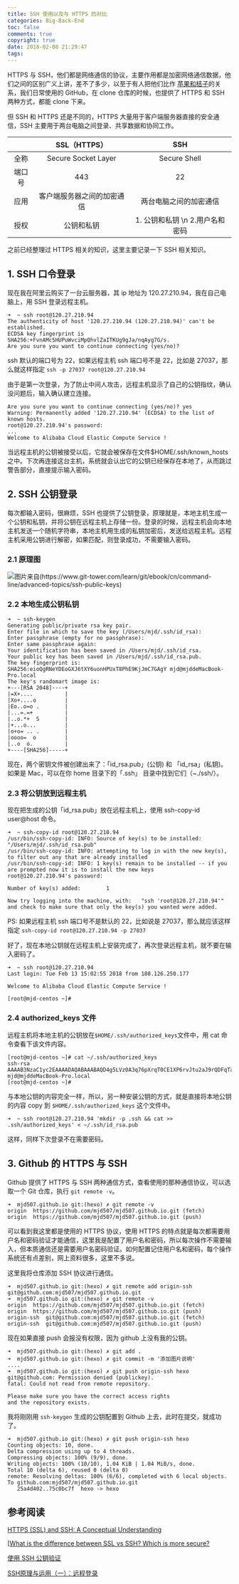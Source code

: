 ```yaml
---
title: SSH 使用以及与 HTTPS 的对比
categories: Big-Back-End
toc: false
comments: true
copyright: true
date: 2018-02-08 21:29:47
tags:
---
```


HTTPS 与 SSH，他们都是网络通信的协议，主要作用都是加密网络通信数据，他们之间的区别广义上讲，差不了多少，以至于有人把他们比作 [苹果和桔子](https://security.stackexchange.com/questions/1599/what-is-the-difference-between-ssl-vs-ssh-which-is-more-secure)的关系，我们日常使用的 GitHub，在 clone 仓库的时候，也提供了 HTTPS 和 SSH 两种方式，都能 clone 下来。

但 SSH 和 HTTPS 还是不同的，HTTPS 大量用于客户端服务器直接的安全通信，SSH 主要用于两台电脑之间登录、共享数据和协同工作。

<!--more-->

|      |     SSL（HTTPS）      |          SSH          |
| :--: | :-----------------: | :-------------------: |
|  全称  | Secure Socket Layer |     Secure Shell      |
| 端口号  |         443         |          22           |
|  应用  |    客户端服务器之间的加密通信    |      两台电脑之间的加密通信      |
|  授权  |        公钥和私钥        | 1. 公钥和私钥 \n  2.用户名和密码 |

之前已经整理过 HTTPS 相关的知识，这里主要记录一下 SSH 相关知识。

## 1. SSH 口令登录

现在我在阿里云购买了一台云服务器，其 ip 地址为 120.27.210.94，我在自己电脑上，用 SSH 登录远程主机。

```
➜  ~ ssh root@120.27.210.94
The authenticity of host '120.27.210.94 (120.27.210.94)' can't be established.
ECDSA key fingerprint is SHA256:+FvnAMcSHUPuWvciMpQhvlZaITKUg9gJa/nqAyg7G/s.
Are you sure you want to continue connecting (yes/no)?
```

ssh 默认的端口号为 22，如果远程主机 ssh 端口号不是 22，比如是 27037，那么就这样指定 `ssh -p 27037 root@120.27.210.94`

由于是第一次登录，为了防止中间人攻击，远程主机显示了自己的公钥指纹，确认没问题后，输入确认建立连接。

```
Are you sure you want to continue connecting (yes/no)? yes
Warning: Permanently added '120.27.210.94' (ECDSA) to the list of known hosts.
root@120.27.210.94's password:
...
Welcome to Alibaba Cloud Elastic Compute Service !
```

当远程主机的公钥被接受以后，它就会被保存在文件$HOME/.ssh/known_hosts之中。下次再连接这台主机，系统就会认出它的公钥已经保存在本地了，从而跳过警告部分，直接提示输入密码。



## 2. SSH 公钥登录

每次都输入密码，很麻烦，SSH 也提供了公钥登录，原理就是，本地主机生成一个公钥和私钥，并将公钥在远程主机上存储一份。登录的时候，远程主机会向本地主机发送一个随机字符串，本地主机用生成的私钥加密后，发送给远程主机。远程主机采用公钥进行解密，如果匹配，则登录成功，不需要输入密码。

### 2.1 原理图

![图片来自(https://www.git-tower.com/learn/git/ebook/cn/command-line/advanced-topics/ssh-public-keys)](https://user-images.githubusercontent.com/8939151/111024408-9ee83900-8419-11eb-86a3-36cde5a1358e.png)

### 2.2 本地生成公钥私钥

```
➜  ~ ssh-keygen
Generating public/private rsa key pair.
Enter file in which to save the key (/Users/mjd/.ssh/id_rsa):
Enter passphrase (empty for no passphrase):
Enter same passphrase again:
Your identification has been saved in /Users/mjd/.ssh/id_rsa.
Your public key has been saved in /Users/mjd/.ssh/id_rsa.pub.
The key fingerprint is:
SHA256:eioQgRNeYDEoGXJ6tXY6uonHPUxT8PhE9KjJmC7GAgY mjd@mjddeMacBook-Pro.local
The key's randomart image is:
+---[RSA 2048]----+
|=X+....          |
|Xo+....o         |
|Eo..o=o .        |
|...=.=+          |
|..o.*+  S        |
|+...o...         |
|o+o= .. .        |
|oooo=  o         |
|..o  o.          |
+----[SHA256]-----+
```

现在，两个密钥文件被创建出来了：「id_rsa.pub」(公钥) 和 「id_rsa」(私钥)。如果是 Mac，可以在你 home 目录下的「.ssh」 目录中找到它们（~./ssh/）。

### 2.3 将公钥放到远程主机

现在把生成的公钥「id_rsa.pub」放在远程主机上，使用 ssh-copy-id user@host 命令。

```
➜  ~ ssh-copy-id root@120.27.210.94
/usr/bin/ssh-copy-id: INFO: Source of key(s) to be installed: "/Users/mjd/.ssh/id_rsa.pub"
/usr/bin/ssh-copy-id: INFO: attempting to log in with the new key(s), to filter out any that are already installed
/usr/bin/ssh-copy-id: INFO: 1 key(s) remain to be installed -- if you are prompted now it is to install the new keys
root@120.27.210.94's password:

Number of key(s) added:        1

Now try logging into the machine, with:   "ssh 'root@120.27.210.94'"
and check to make sure that only the key(s) you wanted were added.
```

PS: 如果远程主机 ssh 端口号不是默认的 22，比如说是 27037，那么就应该这样指定 `ssh-copy-id root@120.27.210.94 -p 27037`

好了，现在本地公钥就在远程主机上安装完成了，再次登录远程主机，就不要在输入密码了。

```
➜  ~ ssh root@120.27.210.94
Last login: Tue Feb 13 15:02:55 2018 from 180.126.250.177

Welcome to Alibaba Cloud Elastic Compute Service !

[root@mjd-centos ~]#
```



### 2.4 authorized_keys 文件

远程主机将本地主机的公钥放在`$HOME/.ssh/authorized_keys`文件中，用 cat 命令查看下该文件内容。

```
[root@mjd-centos ~]# cat ~/.ssh/authorized_keys
ssh-rsa AAAAB3NzaC1yc2EAAAADAQABAAABAQD4g5LVz0A3q76pXrqT0CE1XP6rvJtu2aJ9rQDFqTaEXi1hnRWKMATD524AXsv9IZmA2kzWj56WETwwXY73kQt9/OhywKzMlrwTXYNu5x5tpvDImX6A9wGxeROXyHI4iAzkaqiPc8ZqtJDOHTqZRrR2E99r+c72d4GwmZwz9ZENAzYcjrgM/z1M27t24hNlD9fxLFHp6c+SO4Q0nxw0JNETUeaZLzGyxC2nolN7ROzrRrt0j0Qv528uqk2eaSVDjKi/lbwzxM3gzY/yCTQ8HWGlJy2alqw9EcKH9F4HbYyQyrTHd3Bf/g6P+eqPSK9eWTqnjl7UI+yieqbG7E3xKEoB mjd@mjddeMacBook-Pro.local
[root@mjd-centos ~]#
```

与本地公钥的内容完全一样，所以，另一种安装公钥的方式，就是直接将本地公钥的内容 copy 到 `$HOME/.ssh/authorized_keys` 这个文件中。

```
➜  ~ ssh root@120.27.210.94 'mkdir -p .ssh && cat >> .ssh/authorized_keys' < ~/.ssh/id_rsa.pub
```

这样，同样下次登录不在需要密码。



## 3. Github 的 HTTPS 与 SSH

Github 提供了 HTTPS 与 SSH 两种通信方式，查看使用的那种通信协议，可以选取一个 Git 仓库，执行 `git remote -v`。

```
➜  mjd507.github.io git:(hexo) ✗ git remote -v
origin	https://github.com/mjd507/mjd507.github.io.git (fetch)
origin	https://github.com/mjd507/mjd507.github.io.git (push)
```

可以看到我这里都是使用的 HTTPS 协议，使用 HTTPS 的特点就是每次都需要用户名和密码验证才能通信，这里我是配置了用户名和密码，所以每次操作不需要输入，但本质通信还是需要用户名密码验证。如何配置记住用户名和密码，每个操作系统还有点差别，网上资料很多，这里不多说。

这里我将仓库添加 SSH 协议进行通信。

```
➜  mjd507.github.io git:(hexo) ✗ git remote add origin-ssh  git@github.com:mjd507/mjd507.github.io.git
➜  mjd507.github.io git:(hexo) ✗ git remote -v
origin	https://github.com/mjd507/mjd507.github.io.git (fetch)
origin	https://github.com/mjd507/mjd507.github.io.git (push)
origin-ssh	git@github.com:mjd507/mjd507.github.io.git (fetch)
origin-ssh	git@github.com:mjd507/mjd507.github.io.git (push)
```

现在如果直接 push 会报没有权限，因为 github 上没有我的公钥。

```
➜  mjd507.github.io git:(hexo) ✗ git add .
➜  mjd507.github.io git:(hexo) ✗ git commit -m '添加图片说明'
....
➜  mjd507.github.io git:(hexo) ✗ git push origin-ssh hexo
git@github.com: Permission denied (publickey).
fatal: Could not read from remote repository.

Please make sure you have the correct access rights
and the repository exists.
```

我将刚刚用 `ssh-keygen` 生成的公钥配置到 Github 上去，此时在提交，就成功了。

```
➜  mjd507.github.io git:(hexo) ✗ git push origin-ssh hexo
Counting objects: 10, done.
Delta compression using up to 4 threads.
Compressing objects: 100% (9/9), done.
Writing objects: 100% (10/10), 1.04 KiB | 1.04 MiB/s, done.
Total 10 (delta 6), reused 0 (delta 0)
remote: Resolving deltas: 100% (6/6), completed with 6 local objects.
To github.com:mjd507/mjd507.github.io.git
   25a4d402..75c0bc7f  hexo -> hexo
```



## 参考阅读

[HTTPS (SSL) and SSH: A Conceptual Understanding](https://medium.com/@alxsanborn/https-ssl-and-ssh-a-conceptual-understanding-9-2-16-4e75ce8d574)

[[What is the difference between SSL vs SSH? Which is more secure?](https://security.stackexchange.com/questions/1599/what-is-the-difference-between-ssl-vs-ssh-which-is-more-secure)

[使用 SSH 公钥验证](https://www.git-tower.com/learn/git/ebook/cn/command-line/advanced-topics/ssh-public-keys)

[SSH原理与运用（一）：远程登录](http://www.ruanyifeng.com/blog/2011/12/ssh_remote_login.html)